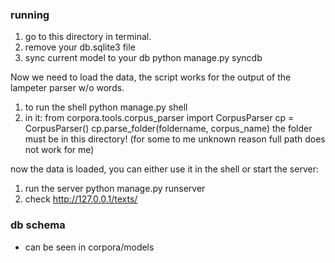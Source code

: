 
### running
1. go to this directory in terminal.
2. remove your db.sqlite3 file
3. sync current model to your db
    python manage.py syncdb

Now we need to load the data, the script works for the output of the lampeter parser w/o words.
1. to run the shell
    python manage.py shell
2. in it:
    from corpora.tools.corpus_parser import CorpusParser
    cp = CorpusParser()
    cp.parse_folder(foldername, corpus_name)
the folder must be in this directory! (for some to me unknown reason full path does not work for me)

now the data is loaded, you can either use it in the shell or start the server:
1. run the server
    python manage.py runserver
2. check http://127.0.0.1/texts/

### db schema
* can be seen in corpora/models


